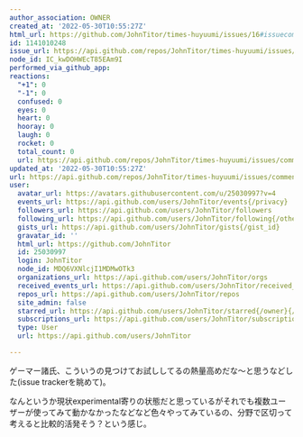 ```yaml
---
author_association: OWNER
created_at: '2022-05-30T10:55:27Z'
html_url: https://github.com/JohnTitor/times-huyuumi/issues/16#issuecomment-1141010248
id: 1141010248
issue_url: https://api.github.com/repos/JohnTitor/times-huyuumi/issues/16
node_id: IC_kwDOHWEcT85EAm9I
performed_via_github_app: 
reactions:
  "+1": 0
  "-1": 0
  confused: 0
  eyes: 0
  heart: 0
  hooray: 0
  laugh: 0
  rocket: 0
  total_count: 0
  url: https://api.github.com/repos/JohnTitor/times-huyuumi/issues/comments/1141010248/reactions
updated_at: '2022-05-30T10:55:27Z'
url: https://api.github.com/repos/JohnTitor/times-huyuumi/issues/comments/1141010248
user:
  avatar_url: https://avatars.githubusercontent.com/u/25030997?v=4
  events_url: https://api.github.com/users/JohnTitor/events{/privacy}
  followers_url: https://api.github.com/users/JohnTitor/followers
  following_url: https://api.github.com/users/JohnTitor/following{/other_user}
  gists_url: https://api.github.com/users/JohnTitor/gists{/gist_id}
  gravatar_id: ''
  html_url: https://github.com/JohnTitor
  id: 25030997
  login: JohnTitor
  node_id: MDQ6VXNlcjI1MDMwOTk3
  organizations_url: https://api.github.com/users/JohnTitor/orgs
  received_events_url: https://api.github.com/users/JohnTitor/received_events
  repos_url: https://api.github.com/users/JohnTitor/repos
  site_admin: false
  starred_url: https://api.github.com/users/JohnTitor/starred{/owner}{/repo}
  subscriptions_url: https://api.github.com/users/JohnTitor/subscriptions
  type: User
  url: https://api.github.com/users/JohnTitor

---
```

ゲーマー諸氏、こういうの見つけてお試ししてるの熱量高めだな～と思うなどした(issue trackerを眺めて)。

なんというか現状experimental寄りの状態だと思っているがそれでも複数ユーザーが使ってみて動かなかったなどなど色々やってみているの、分野で区切って考えると比較的活発そう？という感じ。